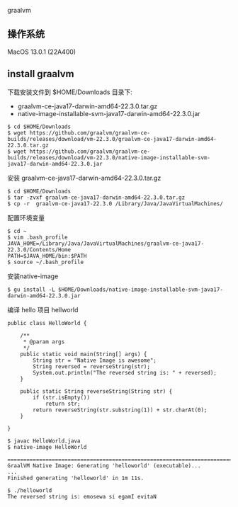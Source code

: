 graalvm

## 操作系统

MacOS 13.0.1 (22A400)

## install graalvm

下载安装文件到 $HOME/Downloads 目录下:

* graalvm-ce-java17-darwin-amd64-22.3.0.tar.gz
* native-image-installable-svm-java17-darwin-amd64-22.3.0.jar

```
$ cd $HOME/Downloads
$ wget https://github.com/graalvm/graalvm-ce-builds/releases/download/vm-22.3.0/graalvm-ce-java17-darwin-amd64-22.3.0.tar.gz
$ wget https://github.com/graalvm/graalvm-ce-builds/releases/download/vm-22.3.0/native-image-installable-svm-java17-darwin-amd64-22.3.0.jar
```

安装 graalvm-ce-java17-darwin-amd64-22.3.0.tar.gz

```
$ cd $HOME/Downloads
$ tar -zvxf graalvm-ce-java17-darwin-amd64-22.3.0.tar.gz
$ cp -r  graalvm-ce-java17-22.3.0 /Library/Java/JavaVirtualMachines/
```

配置环境变量

```
$ cd ~
$ vim .bash_profile
JAVA_HOME=/Library/Java/JavaVirtualMachines/graalvm-ce-java17-22.3.0/Contents/Home
PATH=$JAVA_HOME/bin:$PATH
$ source ~/.bash_profile
```

安装native-image

```
$ gu install -L $HOME/Downloads/native-image-installable-svm-java17-darwin-amd64-22.3.0.jar
```

编译 hello 项目 hellworld

```
public class HelloWorld {

	/**
	 * @param args
	 */
	public static void main(String[] args) {
        String str = "Native Image is awesome";
        String reversed = reverseString(str);
        System.out.println("The reversed string is: " + reversed);
    }

    public static String reverseString(String str) {
        if (str.isEmpty())
            return str;
        return reverseString(str.substring(1)) + str.charAt(0);
    }

}

```

```
$ javac HelloWorld.java
$ native-image HelloWorld

================================================================================
GraalVM Native Image: Generating 'helloworld' (executable)...
...
Finished generating 'helloworld' in 1m 11s.

$ ./helloworld 
The reversed string is: emosewa si egamI evitaN
```

